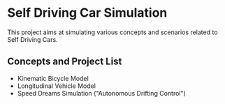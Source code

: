# Self Driving Car Simulation

This project aims at simulating various concepts and scenarios related to Self Driving Cars.

## Concepts and Project List
 - Kinematic Bicycle Model
 - Longitudinal Vehicle Model
 - Speed Dreams Simulation ("Autonomous Drifting Control")
